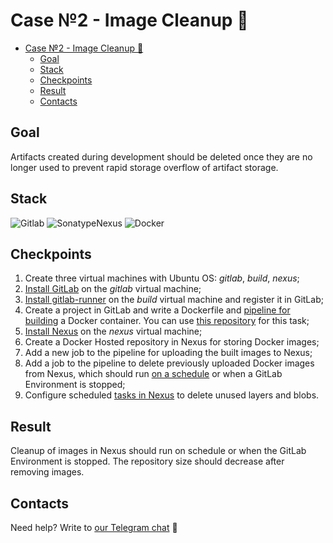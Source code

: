 # Case №2 - Image Cleanup 🧹

- [Case №2 - Image Cleanup 🧹](#case-2---image-cleanup-)
  - [Goal](#goal)
  - [Stack](#stack)
  - [Checkpoints](#checkpoints)
  - [Result](#result)
  - [Contacts](#contacts)

## Goal

Artifacts created during development should be deleted once they are no longer used to prevent rapid storage overflow of artifact storage.

## Stack

![Gitlab](https://img.shields.io/badge/Gitlab-FC6D26.svg?style=for-the-badge&logo=gitlab&logoColor=white)
![SonatypeNexus](https://img.shields.io/badge/Nexus-0FAF6C?style=for-the-badge&logo=sonatype&logoColor=white)
![Docker](https://img.shields.io/badge/Docker-2496ED?style=for-the-badge&logo=docker&logoColor=white)

## Checkpoints

1. Create three virtual machines with Ubuntu OS: *gitlab*, *build*, *nexus*;
2. [Install GitLab](https://about.gitlab.com/install/) on the *gitlab* virtual machine;
3. [Install gitlab-runner](https://docs.gitlab.com/runner/) on the *build* virtual machine and register it in GitLab;
4. Create a project in GitLab and write a Dockerfile and [pipeline for building](https://docs.gitlab.com/ee/ci/) a Docker container. You can use [this repository](https://github.com/docker/docker-gs-ping.git) for this task;
5. [Install Nexus](https://help.sonatype.com/en/installation-methods.html) on the *nexus* virtual machine;
6. Create a Docker Hosted repository in Nexus for storing Docker images;
7. Add a new job to the pipeline for uploading the built images to Nexus;
8. Add a job to the pipeline to delete previously uploaded Docker images from Nexus, which should run [on a schedule](https://docs.gitlab.com/ee/ci/pipelines/schedules.html) or when a GitLab Environment is stopped;
9. Configure scheduled [tasks in Nexus](https://help.sonatype.com/en/tasks.html) to delete unused layers and blobs.

## Result

Cleanup of images in Nexus should run on schedule or when the GitLab Environment is stopped. The repository size should decrease after removing images.

## Contacts

Need help? Write to [our Telegram chat](https://t.me/+nSELCyIX8ltlNjU6) 🫶
